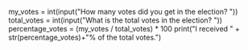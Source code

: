 my_votes = int(input("How many votes did you get in the election? "))
total_votes = int(input("What is the total votes in the election? "))
percentage_votes = (my_votes / total_votes) * 100
print("I received " + str(percentage_votes)+"% of the total votes.")

